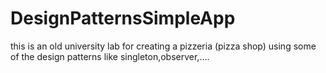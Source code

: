 # DesignPatternsSimpleApp
this is an old university lab for creating a pizzeria (pizza shop) using some of the design patterns like singleton,observer,....
